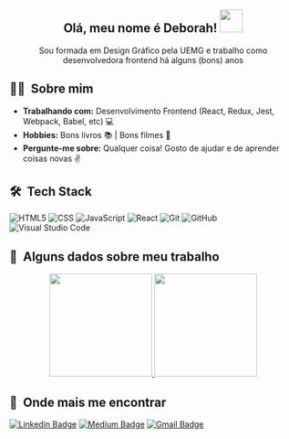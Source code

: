 <h2 align="center">Olá, meu nome é Deborah! <img src="https://media.giphy.com/media/WUlplcMpOCEmTGBtBW/giphy.gif" width="40px"></h2>

<p align="center">Sou formada em Design Gráfico pela UEMG e trabalho como desenvolvedora frontend há alguns (bons) anos</p>

## 👩‍💻 &nbsp;Sobre mim

-  **Trabalhando com:**  Desenvolvimento Frontend (React, Redux, Jest, Webpack, Babel, etc) 💻
-  **Hobbies:** Bons livros :books: | Bons filmes 🎥
-  **Pergunte-me sobre:** Qualquer coisa! Gosto de ajudar e de aprender coisas novas ✌️

## 🛠 &nbsp;Tech Stack

  ![HTML5](https://img.shields.io/badge/-HTML5-333333?style=flat&logo=HTML5)
  ![CSS](https://img.shields.io/badge/-CSS-333333?style=flat&logo=CSS3&logoColor=1572B6)
  ![JavaScript](https://img.shields.io/badge/-JavaScript-333333?style=flat&logo=javascript)
  ![React](https://img.shields.io/badge/-React-333333?style=flat&logo=react)
  ![Git](https://img.shields.io/badge/-Git-333333?style=flat&logo=git)
  ![GitHub](https://img.shields.io/badge/-GitHub-333333?style=flat&logo=github)
  ![Visual Studio Code](https://img.shields.io/badge/-Visual%20Studio%20Code-333333?style=flat&logo=visual-studio-code&logoColor=007ACC)

## 💁 &nbsp;Alguns dados sobre meu trabalho 

<p align="center">
    <a href="https://github.com/dehmirandac2">
        <img height="180em" src="https://github-readme-stats.vercel.app/api?username=dehmirandac2&theme=buefy&show_icons=true" />
        <img height="180em" src="https://github-readme-stats.vercel.app/api/top-langs/?username=dehmirandac2&theme=buefy&layout=compact" />
    </a>
</p>

## 📍 &nbsp;Onde mais me encontrar

[![Linkedin Badge](https://img.shields.io/badge/-deborahmiranda-blue?style=flat-square&logo=Linkedin&logoColor=white&link=https://www.linkedin.com/in/deborah-miranda-13721a37/)](https://www.linkedin.com/in/deborah-miranda-13721a37/)
[![Medium Badge](https://img.shields.io/badge/-@dehmirandac2-03a57a?style=flat-square&labelColor=000000&logo=Medium&link=https://medium.com/@dehmirandac2)](https://medium.com/@dehmirandac2)
[![Gmail Badge](https://img.shields.io/badge/-dehmirandac2@gmail.com-c14438?style=flat-square&logo=Gmail&logoColor=white&link=mailto:dehmirandac2@gmail.com)](mailto:dehmirandac2@gmail.com)

